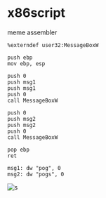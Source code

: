 # x86script
meme assembler

```x86asm
%externdef user32:MessageBoxW

push ebp
mov ebp, esp

push 0
push msg1
push msg1
push 0
call MessageBoxW

push 0
push msg2
push msg2
push 0
call MessageBoxW

pop ebp
ret

msg1: dw "pog", 0
msg2: dw "pogs", 0
```

![s](https://media.discordapp.net/attachments/586656439129341963/784182964069466152/unknown.png)
